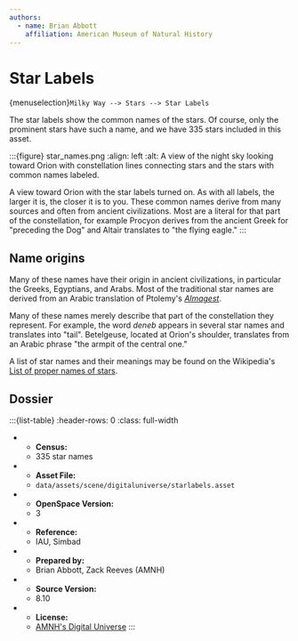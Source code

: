 ```yaml
---
authors:
  - name: Brian Abbott
    affiliation: American Museum of Natural History
---
```



# Star Labels

{menuselection}`Milky Way --> Stars --> Star Labels`


The star labels show the common names of the stars. Of course, only the prominent stars have such a name, and we have 335 stars included in this asset.


:::{figure} star_names.png
:align: left
:alt: A view of the night sky looking toward Orion with constellation lines connecting stars and the stars with common names labeled.

A view toward Orion with the star labels turned on. As with all labels, the larger it is, the closer it is to you. These common names derive from many sources and often from ancient civilizations. Most are a literal for that part of the constellation, for example Procyon derives from the ancient Greek for "preceding the Dog" and Altair translates to "the flying eagle."
:::



## Name origins

Many of these names have their origin in ancient civilizations, in particular the Greeks, Egyptians, and Arabs. Most of the traditional star names are derived from an Arabic translation of Ptolemy's [_Almagest_](https://en.wikipedia.org/wiki/Almagest).

Many of these names merely describe that part of the constellation they represent. For example, the word _deneb_ appears in several star names and translates into "tail". Betelgeuse, located at Orion's shoulder, translates from an Arabic phrase "the armpit of the central one."

A list of star names and their meanings may be found on the Wikipedia's [List of proper names of stars](https://en.wikipedia.org/wiki/List_of_proper_names_of_stars).



## Dossier
:::{list-table}
:header-rows: 0
:class: full-width

* - **Census:**
  - 335 star names
* - **Asset File:**
  - `data/assets/scene/digitaluniverse/starlabels.asset`
* - **OpenSpace Version:**
  - 3
* - **Reference:**
  - IAU, Simbad
* - **Prepared by:**
  - Brian Abbott, Zack Reeves (AMNH)
* - **Source Version:**
  - 8.10
* - **License:**
  - [AMNH's Digital Universe](https://www.amnh.org/research/hayden-planetarium/digital-universe/download/digital-universe-license)
:::
